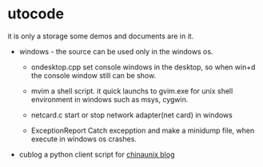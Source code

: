 utocode
=======

it is only a storage some demos and documents are in it.



* windows - the source can be used only in the windows os.

	+ ondesktop.cpp 
		set console windows in the desktop, 
		so when win+d the console window still can be show.

	+ mvim
		a shell script. 
		it quick launchs to gvim.exe for unix shell environment in windows 
		such as msys, cygwin.

	+ netcard.c
		start or stop network adapter(net card) in windows

	+ ExceptionReport
		Catch excepption and make a minidump file, when execute in windows os crashes.


* cublog 
	a python client script for [chinaunix blog](http://blog.chinaunix.net)
